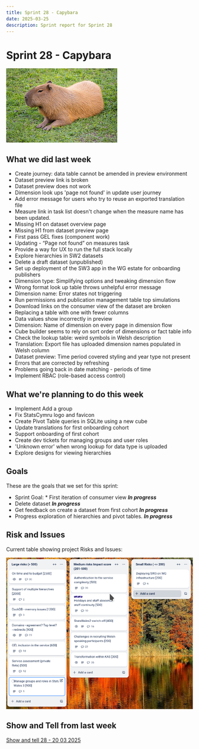 ```yaml
---
title: Sprint 28 - Capybara
date: 2025-03-25
description: Sprint report for Sprint 28
---
```


# Sprint 28 - Capybara

![Capybara](capybara.png)

## What we did last week

- Create journey: data table cannot be amended in preview environment
- Dataset preview link is broken
- Dataset preview does not work
- Dimension look ups 'page not found' in update user journey
- Add error message for users who try to reuse an exported translation file
- Measure link in task list doesn't change when the measure name has been updated.
- Missing H1 on dataset overview page
- Missing H1 from dataset preview page
- First pass GEL fixes (component work)
- Updating - “Page not found” on measures task 
- Provide a way for UX to run the full stack locally
- Explore hierarchies in SW2 datasets
- Delete a draft dataset (unpublished)
- Set up deployment of the SW3 app in the WG estate for onboarding publishers
- Dimension type: Simplifying options and tweaking dimension flow
- Wrong format look up table throws unhelpful error message
- Dimension name: Error states not triggering
- Run permissions and publication management table top simulations
- Download links on the consumer view of the dataset are broken
- Replacing a table with one with fewer columns
- Data values show incorrectly in preview
- Dimension: Name of dimension on every page in dimension flow
- Cube builder seems to rely on sort order of dimensions or fact table info
- Check the lookup table: weird symbols in Welsh description
- Translation: Export file has uploaded dimension names populated in Welsh column
- Dataset preview: Time period covered styling and year type not present
- Errors that are corrected by refreshing
- Problems going back in date matching - periods of time 
- Implement RBAC (role-based access control)

## What we're planning to do this week

- Implement Add a group
- Fix StatsCymru logo and favicon
- Create Pivot Table queries in SQLite using a new cube
- Update translations for first onboarding cohort
- Support onboarding of first cohort
- Create dev tickets for managing groups and user roles
- 'Unknown error' when wrong lookup for data type is uploaded
- Explore designs for viewing hierarchies

## Goals

These are the goals that we set for this sprint:

- Sprint Goal: * First iteration of consumer view <span class="badge bg-info">_**In progress**_</span>
- Delete dataset <span class="badge bg-info">_**In progress**_</span>
- Get feedback on create a dataset from first cohort <span class="badge bg-info">_**In progress**_</span>
- Progress exploration of hierarchies and pivot tables. <span class="badge bg-info">_**In progress**_</span>

## Risk and Issues

Current table showing project Risks and Issues:

![Risks and Issues](risks20250325.png)

## Show and Tell from last week

[Show and tell 28 - 20 03 2025](https://drive.google.com/file/d/1Wm_dfUrxPm_qzQDTDP5mll3YJRcz3gzD/view?usp=sharing)

